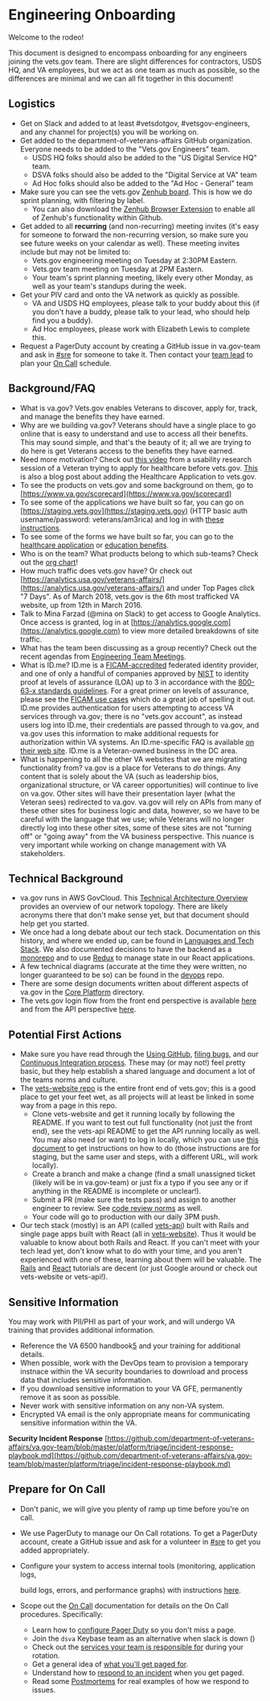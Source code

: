# Engineering Onboarding

Welcome to the rodeo!

This document is designed to encompass onboarding for any engineers joining the vets.gov team. There are slight differences for contractors, USDS HQ, and VA employees, but we act as one team as much as possible, so the differences are minimal and we can all fit together in this document!

## Logistics

* Get on Slack and added to at least \#vetsdotgov, \#vetsgov-engineers, and any channel for project\(s\) you will be working on.  
* Get added to the department-of-veterans-affairs GitHub organization. Everyone needs to be added to the "Vets.gov Engineers" team. 
  * USDS HQ folks should also be added to the "US Digital Service HQ" team. 
  * DSVA folks should also be added to the "Digital Service at VA" team
  * Ad Hoc folks should also be added to the "Ad Hoc - General" team
* Make sure you can see the vets.gov [Zenhub board](https://app.zenhub.com/workspace/o/department-of-veterans-affairs/va.gov-team/boards).  This is how we do sprint planning, with filtering by label.
  * You can also download the [Zenhub Browser Extension](https://www.zenhub.com/extension) to enable all of Zenhub's functionality within Github.
* Get added to all **recurring** \(and non-recurring\) meeting invites \(it's easy for someone to forward the non-recurring version, so make sure you see future weeks on your calendar as well\). These meeting invites include but may not be limited to:
  * Vets.gov engineering meeting on Tuesday at 2:30PM Eastern. 
  * Vets.gov team meeting on Tuesday at 2PM Eastern.
  * Your team's sprint planning meeting, likely every other Monday, as well as your team's standups during the week. 
* Get your PIV card and onto the VA network as quickly as possible. 
  * VA and USDS HQ employees, please talk to your buddy about this \(if you don't have a buddy, please talk to your lead, who should help find you a buddy\). 
  * Ad Hoc employees, please work with Elizabeth Lewis to complete this. 
* Request a PagerDuty account by creating a GitHub issue in va.gov-team and ask in [\#sre](https://dsva.slack.com/sre/) for someone to take it. Then contact your [team lead](engineeringonboarding.md) to plan your [On Call](engineeringonboarding.md) schedule.

## Background/FAQ

* What is va.gov? Vets.gov enables Veterans to discover, apply for, track, and manage the benefits they have earned.
* Why are we building va.gov?  Veterans should have a single place to go online that is easy to understand and use to access all their benefits. This may sound simple, and that's the beauty of it; all we are trying to do here is get Veterans access to the benefits they have earned. 
* Need more motivation?  Check out [this video](https://www.youtube.com/watch?v=l_ErfXWckjI) from a usability research session of a Veteran trying to apply for healthcare before vets.gov.  [This](https://medium.com/the-u-s-digital-service/introducing-a-new-digital-application-for-healthcare-at-va-610d8bac4c78#.af53j45ij) is also a blog post about adding the Healthcare Application to vets.gov. 
* To see the products on vets.gov and some background on them, go to [https://www.va.gov/scorecard](https://www.va.gov/scorecard)
* To see some of the applications we have built so far, you can go on [https://staging.vets.gov](https://staging.vets.gov) \(HTTP basic auth username/password: veterans/am3rica\) and log in with [these instructions](https://github.com/department-of-veterans-affairs/va.gov-team-sensitive/blob/master/Administrative/accessing-staging.md).
* To see some of the forms we have built so far, you can go to the [healthcare application](https://www.va.gov/health-care/apply/application/introduction) or [education benefits](https://www.va.gov/education/how-to-apply/).  
* Who is on the team? What products belong to which sub-teams? Check out the [org chart](engineeringonboarding.md)!
* How much traffic does vets.gov have? Or check out [https://analytics.usa.gov/veterans-affairs/](https://analytics.usa.gov/veterans-affairs/) and under Top Pages click "7 Days". As of March 2018, vets.gov is the 6th most trafficked VA website, up from 12th in March 2016.
* Talk to Mina Farzad \(@mina on Slack\) to get access to Google Analytics. Once access is granted, log in at [https://analytics.google.com](https://analytics.google.com) to view more detailed breakdowns of site traffic.
* What has the team been discussing as a group recently? Check out the recent agendas from [Engineering Team Meetings](https://github.com/department-of-veterans-affairs/va.gov-team/tree/master/platform/engineering/team-meetings).
* What is ID.me?  ID.me is a [FICAM-accredited](https://arch.idmanagement.gov/) federated identity provider, and one of only a handful of companies approved by [NIST](https://www.nist.gov/) to identity proof at levels of assurance \(LOA\) up to 3 in accordance with the [800-63-x standards guidelines](https://pages.nist.gov/800-63-3/sp800-63b/cover.html).  For a great primer on levels of assurance, please see the [FICAM use cases](https://arch.idmanagement.gov/usecases/) which do a great job of spelling it out. ID.me provides authentication for users attempting to access VA services through va.gov; there is no "vets.gov account", as instead users log into ID.me, their credentials are passed through to va.gov, and va.gov uses this information to make additional requests for authorization within VA systems.  An ID.me-specific FAQ is available [on their web site](https://support.id.me).  ID.me is a Veteran-owned business in the DC area. 
* What is happening to all the other VA websites that we are migrating functionality from?  va.gov is a place for Veterans to _do_ things. Any content that is solely about the VA \(such as leadership bios, organizational structure, or VA career opportunities\) will continue to live on va.gov. Other sites will have their presentation layer \(what the Veteran sees\) redirected to va.gov. va.gov will rely on APIs from many of these other sites for business logic and data, however, so we have to be careful with the language that we use; while Veterans will no longer directly log into these other sites, some of these sites are not "turning off" or "going away" from the VA business perspective. This nuance is very important while working on change management with VA stakeholders. 

## Technical Background

* va.gov runs in AWS GovCloud.  This [Technical Architecture Overview](engineeringonboarding.md) provides an overview of our network topology. There are likely acronyms there that don't make sense yet, but that document should help get you started. 
* We once had a long debate about our tech stack. Documentation on this history, and where we ended up, can be found in [Languages and Tech Stack](engineeringonboarding.md). We also documented decisions to have the backend as a [monorepo](engineeringonboarding.md) and to use [Redux](engineeringonboarding.md) to manage state in our React applications. 
* A few technical diagrams \(accurate at the time they were written, no longer guaranteed to be so\) can be found in the [devops](https://github.com/department-of-veterans-affairs/devops/tree/master/docs/diagrams) repo.  
* There are some design documents written about different aspects of va.gov in the [Core Platform](https://github.com/department-of-veterans-affairs/va.gov-team/tree/master/platform/engineering/infrastructure) directory. 
* The vets.gov login flow from the front end perspective is available [here](https://github.com/department-of-veterans-affairs/va.gov-team/tree/master/products/identity-personalization/login/reference-documents) and from the API perspective [here](https://github.com/department-of-veterans-affairs/va.gov-team/tree/master/products/identity-personalization/login/reference-documents).

## Potential First Actions

* Make sure you have read through the [Using GitHub](https://github.com/department-of-veterans-affairs/va.gov-team/blob/master/platform/working-with-vsp/orientation/how-to-collaborate-on-documents.md), [filing bugs](engineeringonboarding.md), and our [Continuous Integration process](https://github.com/department-of-veterans-affairs/va.gov-team/blob/master/platform/engineering/backend/continuous-integration-process.md).  These may \(or may not!\) feel pretty basic, but they help establish a shared language and document a lot of the teams norms and culture. 
* The [vets-website repo](https://github.com/department-of-veterans-affairs/vets-website) is the entire front end of vets.gov; this is a good place to get your feet wet, as all projects will at least be linked in some way from a page in this repo.  
  * Clone vets-website and get it running locally by following the README. If you want to test out full functionality \(not just the front end\), see the vets-api README to get the API running locally as well. You may also need \(or want\) to log in locally, which you can use [this document](https://github.com/department-of-veterans-affairs/va.gov-team-sensitive/blob/master/Administrative/accessing-staging.md) to get instructions on how to do \(those instructions are for staging, but the same user and steps, with a different URL, will work locally\). 
  * Create a branch and make a change \(find a small unassigned ticket \(likely will be in va.gov-team\) or just fix a typo if you see any or if anything in the README is incomplete or unclear!\).
  * Submit a PR \(make sure the tests pass\) and assign to another engineer to review. See [code review norms](https://github.com/department-of-veterans-affairs/va.gov-team/blob/master/platform/engineering/code_review_guidelines.md) as well. 
  * Your code will go to production with our daily 3PM push.  
* Our tech stack \(mostly\) is an API \(called [vets-api](https://github.com/department-of-veterans-affairs/vets-api)\) built with Rails and single page apps built with React \(all in [vets-website](https://github.com/department-of-veterans-affairs/vets-website)\). Thus it would be valuable to know about both Rails and React. If you can't meet with your tech lead yet, don't know what to do with your time, and you aren't experienced with one of these, learning about them will be valuable. The [Rails](http://guides.rubyonrails.org/getting_started.html) and [React](https://facebook.github.io/react/tutorial/tutorial.html) tutorials are decent \(or just Google around or check out vets-website or vets-api!\).

## Sensitive Information

You may work with PII/PHI as part of your work, and will undergo VA training that provides additional information.

* Reference the VA 6500 handbook[5](engineeringonboarding.md#va-6500) and your training for additional details. 
* When possible, work with the DevOps team to provision a temporary instnace within the VA security boundaries to download and process data that includes sensitive information. 
* If you download sensitive information to your VA GFE, permanently remove it as soon as possible. 
* Never work with sensitive information on any non-VA system. 
* Encrypted VA email is the only appropriate means for communicating sensitive information within the VA. 

**Security Incident Response** [https://github.com/department-of-veterans-affairs/va.gov-team/blob/master/platform/triage/incident-response-playbook.md](https://github.com/department-of-veterans-affairs/va.gov-team/blob/master/platform/triage/incident-response-playbook.md)

## Prepare for On Call

* Don't panic, we will give you plenty of ramp up time before you're on call.
* We use PagerDuty to manage our On Call rotations. To get a PagerDuty account, create a GitHub issue and ask for a volunteer in [\#sre](https://dsva.slack.com/sre/) to get you added appropriately.
* Configure your system to access internal tools \(monitoring, application logs,

  build logs, errors, and performance graphs\) with instructions [here](https://github.com/department-of-veterans-affairs/va.gov-team/blob/master/platform/engineering/internal-tools.md).

* Scope out the [On Call](https://github.com/department-of-veterans-affairs/va.gov-team/tree/master/platform/triage) documentation for details on the On Call procedures. Specifically:
  * Learn how to [configure Pager Duty](engineeringonboarding.md) so you don't miss a page.
  * Join the `dsva` Keybase team as an alternative when slack is down \(\)
  * Check out the [services your team is responsible for](engineeringonboarding.md) during your rotation.
  * Get a general idea of [what you'll get paged for](engineeringonboarding.md).
  * Understand how to [respond to an incident](https://github.com/department-of-veterans-affairs/va.gov-team/blob/master/platform/triage/incident-response-playbook.md) when you get paged.
  * Read some [Postmortems](engineeringonboarding.md) for real examples of how we respond to issues.

